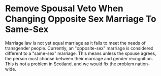 Remove Spousal Veto When Changing Opposite Sex Marriage To Same-Sex
===================================================================

Marriage law is not yet equal marriage as it fails to meet the needs of 
transgender people. Currently, an "opposite-sex" marriage is considered 
different to a "same-sex" marriage. This means unless the spouse agrees, 
the person must choose between their marriage and gender recognition. 
This is not a problem in Scotland, and we would fix the problem 
nation-wide.